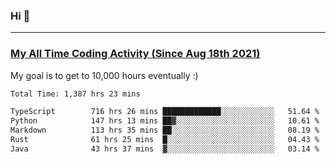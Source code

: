 ### Hi 🙂

---

### <a href="https://wakatime.com/@Eroxl">My All Time Coding Activity (Since Aug 18th 2021)</a>
My goal is to get to 10,000 hours eventually :)
<!--START_SECTION:waka-->

```txt
Total Time: 1,387 hrs 23 mins

TypeScript        716 hrs 26 mins █████████████░░░░░░░░░░░░   51.64 %
Python            147 hrs 13 mins ██▓░░░░░░░░░░░░░░░░░░░░░░   10.61 %
Markdown          113 hrs 35 mins ██░░░░░░░░░░░░░░░░░░░░░░░   08.19 %
Rust              61 hrs 25 mins  █░░░░░░░░░░░░░░░░░░░░░░░░   04.43 %
Java              43 hrs 37 mins  ▓░░░░░░░░░░░░░░░░░░░░░░░░   03.14 %
```

<!--END_SECTION:waka-->
